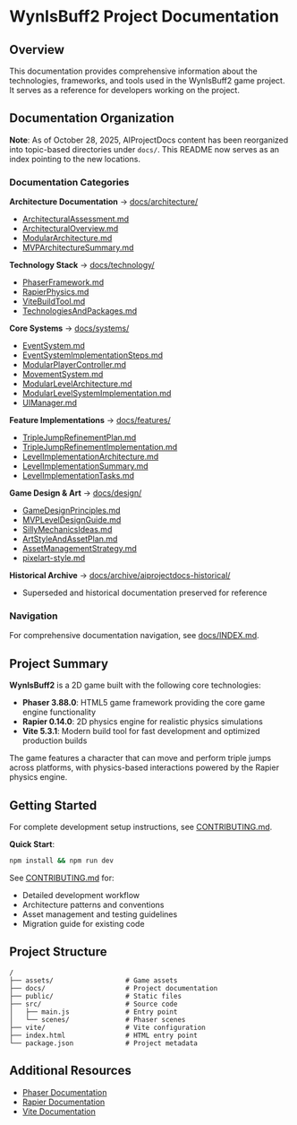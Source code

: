 # WynIsBuff2 Project Documentation

## Overview

This documentation provides comprehensive information about the technologies, frameworks, and tools used in the WynIsBuff2 game project. It serves as a reference for developers working on the project.

## Documentation Organization

**Note**: As of October 28, 2025, AIProjectDocs content has been reorganized into topic-based directories under `docs/`. This README now serves as an index pointing to the new locations.

### Documentation Categories

**Architecture Documentation** → [docs/architecture/](../docs/architecture/)
- [ArchitecturalAssessment.md](../docs/architecture/ArchitecturalAssessment.md)
- [ArchitecturalOverview.md](../docs/architecture/ArchitecturalOverview.md)
- [ModularArchitecture.md](../docs/architecture/ModularArchitecture.md)
- [MVPArchitectureSummary.md](../docs/architecture/MVPArchitectureSummary.md)

**Technology Stack** → [docs/technology/](../docs/technology/)
- [PhaserFramework.md](../docs/technology/PhaserFramework.md)
- [RapierPhysics.md](../docs/technology/RapierPhysics.md)
- [ViteBuildTool.md](../docs/technology/ViteBuildTool.md)
- [TechnologiesAndPackages.md](../docs/technology/TechnologiesAndPackages.md)

**Core Systems** → [docs/systems/](../docs/systems/)
- [EventSystem.md](../docs/systems/EventSystem.md)
- [EventSystemImplementationSteps.md](../docs/systems/EventSystemImplementationSteps.md)
- [ModularPlayerController.md](../docs/systems/ModularPlayerController.md)
- [MovementSystem.md](../docs/systems/MovementSystem.md)
- [ModularLevelArchitecture.md](../docs/systems/ModularLevelArchitecture.md)
- [ModularLevelSystemImplementation.md](../docs/systems/ModularLevelSystemImplementation.md)
- [UIManager.md](../docs/systems/UIManager.md)

**Feature Implementations** → [docs/features/](../docs/features/)
- [TripleJumpRefinementPlan.md](../docs/features/TripleJumpRefinementPlan.md)
- [TripleJumpRefinementImplementation.md](../docs/features/TripleJumpRefinementImplementation.md)
- [LevelImplementationArchitecture.md](../docs/features/LevelImplementationArchitecture.md)
- [LevelImplementationSummary.md](../docs/features/LevelImplementationSummary.md)
- [LevelImplementationTasks.md](../docs/features/LevelImplementationTasks.md)

**Game Design & Art** → [docs/design/](../docs/design/)
- [GameDesignPrinciples.md](../docs/design/GameDesignPrinciples.md)
- [MVPLevelDesignGuide.md](../docs/design/MVPLevelDesignGuide.md)
- [SillyMechanicsIdeas.md](../docs/design/SillyMechanicsIdeas.md)
- [ArtStyleAndAssetPlan.md](../docs/design/ArtStyleAndAssetPlan.md)
- [AssetManagementStrategy.md](../docs/design/AssetManagementStrategy.md)
- [pixelart-style.md](../docs/design/pixelart-style.md)

**Historical Archive** → [docs/archive/aiprojectdocs-historical/](../docs/archive/aiprojectdocs-historical/)
- Superseded and historical documentation preserved for reference

### Navigation

For comprehensive documentation navigation, see [docs/INDEX.md](../docs/INDEX.md).

## Project Summary

**WynIsBuff2** is a 2D game built with the following core technologies:

- **Phaser 3.88.0**: HTML5 game framework providing the core game engine functionality
- **Rapier 0.14.0**: 2D physics engine for realistic physics simulations
- **Vite 5.3.1**: Modern build tool for fast development and optimized production builds

The game features a character that can move and perform triple jumps across platforms, with physics-based interactions powered by the Rapier physics engine.

## Getting Started

For complete development setup instructions, see [CONTRIBUTING.md](../CONTRIBUTING.md#-getting-started).

**Quick Start**:
```bash
npm install && npm run dev
```

See [CONTRIBUTING.md](../CONTRIBUTING.md) for:
- Detailed development workflow
- Architecture patterns and conventions
- Asset management and testing guidelines
- Migration guide for existing code

## Project Structure

```
/
├── assets/                  # Game assets
├── docs/                    # Project documentation
├── public/                  # Static files
├── src/                     # Source code
│   ├── main.js              # Entry point
│   └── scenes/              # Phaser scenes
├── vite/                    # Vite configuration
├── index.html               # HTML entry point
└── package.json             # Project metadata
```

## Additional Resources

- [Phaser Documentation](https://newdocs.phaser.io/docs/3.88.0)
- [Rapier Documentation](https://rapier.rs/docs/)
- [Vite Documentation](https://vitejs.dev/)